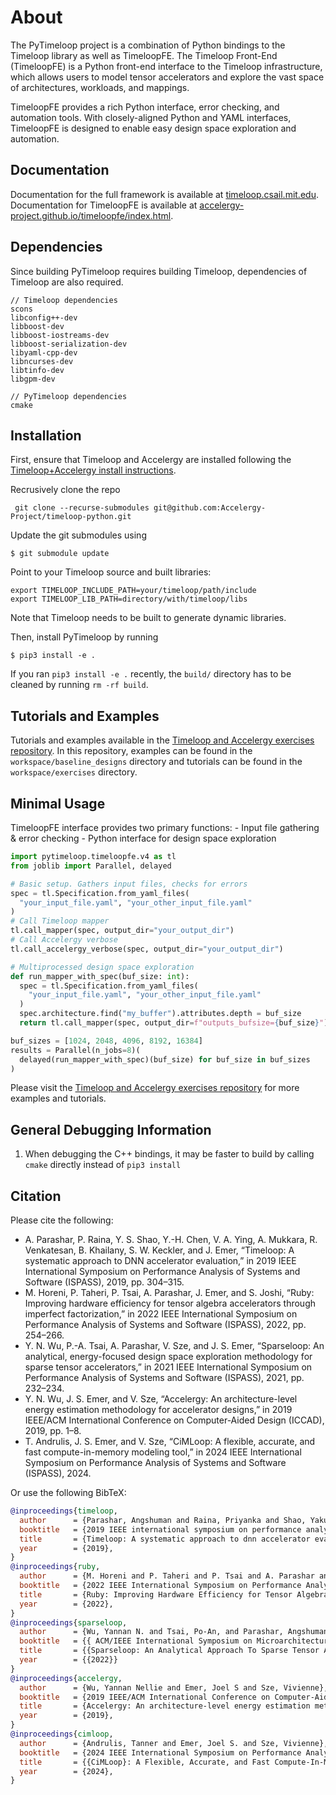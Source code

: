 # About
The PyTimeloop project is a combination of Python bindings to the Timeloop
library as well as TimeloopFE. The Timeloop Front-End (TimeloopFE) is a Python
front-end interface to the Timeloop infrastructure, which allows users to model
tensor accelerators and explore the vast space of architectures, workloads, and
mappings.

TimeloopFE provides a rich Python interface, error checking, and automation
tools. With closely-aligned Python and YAML interfaces, TimeloopFE is designed
to enable easy design space exploration and automation.

## Documentation
Documentation for the full framework is available at
[timeloop.csail.mit.edu](https://timeloop.csail.mit.edu). Documentation for TimeloopFE
is available at
[accelergy-project.github.io/timeloopfe/index.html](https://accelergy-project.github.io/timeloopfe/index.html).

## Dependencies
Since building PyTimeloop requires building Timeloop, dependencies of
Timeloop are also required.
```
// Timeloop dependencies
scons
libconfig++-dev
libboost-dev
libboost-iostreams-dev
libboost-serialization-dev
libyaml-cpp-dev
libncurses-dev
libtinfo-dev
libgpm-dev

// PyTimeloop dependencies
cmake
```

## Installation
First, ensure that Timeloop and Accelergy are installed following the
[Timeloop+Accelergy install instructions](https://timeloop.csail.mit.edu/installation).

Recrusively clone the repo
```
 git clone --recurse-submodules git@github.com:Accelergy-Project/timeloop-python.git
```

Update the git submodules using
```
$ git submodule update
```
Point to your Timeloop source and built libraries:
```
export TIMELOOP_INCLUDE_PATH=your/timeloop/path/include
export TIMELOOP_LIB_PATH=directory/with/timeloop/libs
```
Note that Timeloop needs to be built to generate dynamic libraries.

Then, install PyTimeloop by running
```
$ pip3 install -e .
```
If you ran `pip3 install -e .` recently, the `build/` directory has to be
cleaned by running `rm -rf build`.

## Tutorials and Examples
Tutorials and examples available in the [Timeloop and Accelergy exercises
repository](https://github.com/Accelergy-Project/timeloop-accelergy-exercises.git).
In this repository, examples can be found in the `workspace/baseline_designs`
directory and tutorials can be found in the `workspace/exercises` directory.

## Minimal Usage
TimeloopFE interface provides two primary functions: - Input file gathering &
error checking - Python interface for design space exploration
```python 
import pytimeloop.timeloopfe.v4 as tl
from joblib import Parallel, delayed

# Basic setup. Gathers input files, checks for errors
spec = tl.Specification.from_yaml_files(
  "your_input_file.yaml", "your_other_input_file.yaml"
)
# Call Timeloop mapper
tl.call_mapper(spec, output_dir="your_output_dir")
# Call Accelergy verbose
tl.call_accelergy_verbose(spec, output_dir="your_output_dir")

# Multiprocessed design space exploration
def run_mapper_with_spec(buf_size: int):
  spec = tl.Specification.from_yaml_files(
    "your_input_file.yaml", "your_other_input_file.yaml"
  )
  spec.architecture.find("my_buffer").attributes.depth = buf_size
  return tl.call_mapper(spec, output_dir=f"outputs_bufsize={buf_size}")

buf_sizes = [1024, 2048, 4096, 8192, 16384]
results = Parallel(n_jobs=8)(
  delayed(run_mapper_with_spec)(buf_size) for buf_size in buf_sizes
)
```

Please visit the [Timeloop and Accelergy exercises
repository](https://github.com/Accelergy-Project/timeloop-accelergy-exercises.git)
for more examples and tutorials.

## General Debugging Information
1. When debugging the C++ bindings, it may be faster to build by calling `cmake`
   directly instead of `pip3 install`

## Citation
Please cite the following:

- A. Parashar, P. Raina, Y. S. Shao, Y.-H. Chen, V. A. Ying, A. Mukkara, R. Venkatesan, B. Khailany, S. W. Keckler, and J. Emer, “Timeloop: A systematic approach to DNN accelerator evaluation,” in 2019 IEEE International Symposium on Performance Analysis of Systems and Software (ISPASS), 2019, pp. 304–315.
- M. Horeni, P. Taheri, P. Tsai, A. Parashar, J. Emer, and S. Joshi, “Ruby: Improving hardware efficiency for tensor algebra accelerators through imperfect factorization,” in 2022 IEEE International Symposium on Performance Analysis of Systems and Software (ISPASS), 2022, pp. 254–266.
- Y. N. Wu, P.-A. Tsai, A. Parashar, V. Sze, and J. S. Emer, “Sparseloop: An analytical, energy-focused design space exploration methodology for sparse tensor accelerators,” in 2021 IEEE International Symposium on Performance Analysis of Systems and Software (ISPASS), 2021, pp. 232–234.
- Y. N. Wu, J. S. Emer, and V. Sze, “Accelergy: An architecture-level energy estimation methodology for accelerator designs,” in 2019 IEEE/ACM International Conference on Computer-Aided Design (ICCAD), 2019, pp. 1–8.
- T. Andrulis, J. S. Emer, and V. Sze, “CiMLoop: A flexible, accurate, and fast compute-in-memory modeling tool,” in 2024 IEEE International Symposium on Performance Analysis of Systems and Software (ISPASS), 2024.

Or use the following BibTeX:

```BibTeX
@inproceedings{timeloop,
  author      = {Parashar, Angshuman and Raina, Priyanka and Shao, Yakun Sophia and  Chen, Yu-Hsin and Ying, Victor A and Mukkara, Anurag and Venkatesan, Rangharajan and Khailany, Brucek and Keckler, Stephen W and Emer, Joel},
  booktitle   = {2019 IEEE international symposium on performance analysis of systems and software (ISPASS)}, pages={304--315}, year={2019},
  title       = {Timeloop: A systematic approach to dnn accelerator evaluation},
  year        = {2019},
}
@inproceedings{ruby,
  author      = {M. Horeni and P. Taheri and P. Tsai and A. Parashar and J. Emer and S. Joshi},
  booktitle   = {2022 IEEE International Symposium on Performance Analysis of Systems and Software (ISPASS)},
  title       = {Ruby: Improving Hardware Efficiency for Tensor Algebra Accelerators Through Imperfect Factorization},
  year        = {2022},
}
@inproceedings{sparseloop,
  author      = {Wu, Yannan N. and Tsai, Po-An, and Parashar, Angshuman and Sze, Vivienne and Emer, Joel S.},
  booktitle   = {{ ACM/IEEE International Symposium on Microarchitecture (MICRO)}},
  title       = {{Sparseloop: An Analytical Approach To Sparse Tensor Accelerator Modeling }},
  year        = {{2022}}
}
@inproceedings{accelergy,
  author      = {Wu, Yannan Nellie and Emer, Joel S and Sze, Vivienne},
  booktitle   = {2019 IEEE/ACM International Conference on Computer-Aided Design (ICCAD)},
  title       = {Accelergy: An architecture-level energy estimation methodology for accelerator designs},
  year        = {2019},
}
@inproceedings{cimloop,
  author      = {Andrulis, Tanner and Emer, Joel S. and Sze, Vivienne},
  booktitle   = {2024 IEEE International Symposium on Performance Analysis of Systems and Software (ISPASS)}, 
  title       = {{CiMLoop}: A Flexible, Accurate, and Fast Compute-In-Memory Modeling Tool}, 
  year        = {2024},
}
```
